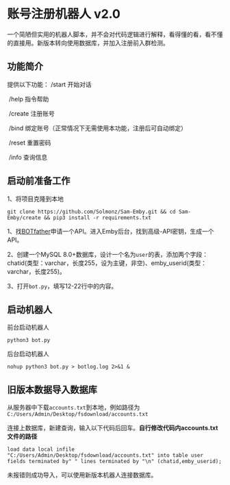 # 账号注册机器人 v2.0

​		一个简陋但实用的机器人脚本，并不会对代码逻辑进行解释，看得懂的看，看不懂的直接用。新版本转向使用数据库，并加入注册前入群检测。

## 功能简介

提供以下功能： /start	   	开始对话

​							/help	   	指令帮助

​							/create		注册账号

​							/bind		   绑定账号（正常情况下无需使用本功能，注册后可自动绑定）

​							/reset		  重置密码

​							/info	    	查询信息



## 启动前准备工作

1、将项目克隆到本地

```
git clone https://github.com/Solmonz/Sam-Emby.git && cd Sam-Emby/create && pip3 install -r requirements.txt
```

1、找[BOTfather](https://t.me/BotFather)申请一个API。进入Emby后台，找到高级-API密钥，生成一个API。

2、创建一个MySQL 8.0+数据库，设计一个名为`user`的表，添加两个字段：chatid(类型：varchar，长度255，设为主键，非空)、emby_userid(类型：varchar，长度255)。

3、打开`bot.py`，填写12-22行中的内容。



## 启动机器人

前台启动机器人

```
python3 bot.py
```

后台启动机器人

```
nohup python3 bot.py > botlog.log 2>&1 &
```



## 旧版本数据导入数据库

从服务器中下载`accounts.txt`到本地，例如路径为`C:/Users/Admin/Desktop/fsdownload/accounts.txt`

连接上数据库，新建查询，输入以下代码后回车。**自行修改代码内accounts.txt文件的路径**

```
load data local infile "C:/Users/Admin/Desktop/fsdownload/accounts.txt" into table user fields terminated by" " lines terminated by "\n" (chatid,emby_userid);
```

未报错则成功导入，可以使用新版本机器人连接数据库。









​		

